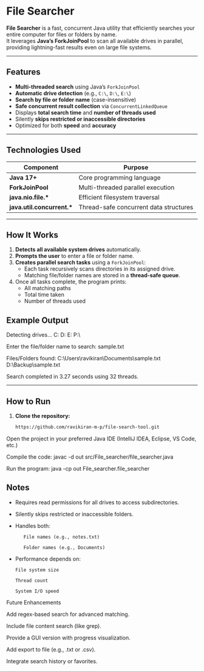 # File Searcher

**File Searcher** is a fast, concurrent Java utility that efficiently searches your entire computer for files or folders by name.  
It leverages **Java’s ForkJoinPool** to scan all available drives in parallel, providing lightning-fast results even on large file systems.

---


## Features

-  **Multi-threaded search** using Java’s `ForkJoinPool`
-  **Automatic drive detection** (e.g., `C:\`, `D:\`, `E:\`)
-  **Search by file or folder name** (case-insensitive)
-  **Safe concurrent result collection** via `ConcurrentLinkedQueue`
-  Displays **total search time** and **number of threads used**
-  Silently **skips restricted or inaccessible directories**
-  Optimized for both **speed** and **accuracy**

---


## Technologies Used

| Component | Purpose |
|------------|----------|
| **Java 17+** | Core programming language |
| **ForkJoinPool** | Multi-threaded parallel execution |
| **java.nio.file.\*** | Efficient filesystem traversal |
| **java.util.concurrent.\*** | Thread-safe concurrent data structures |

---


## How It Works

1. **Detects all available system drives** automatically.  
2. **Prompts the user** to enter a file or folder name.  
3. **Creates parallel search tasks** using a `ForkJoinPool`:  
   - Each task recursively scans directories in its assigned drive.  
   - Matching file/folder names are stored in a **thread-safe queue**.  
4. Once all tasks complete, the program prints:  
   -  All matching paths  
   -  Total time taken  
   -  Number of threads used

##  Example Output

Detecting drives... C: D: E: P:\

Enter the file/folder name to search: sample.txt

Files/Folders found:
C:\Users\ravikiran\Documents\sample.txt
D:\Backup\sample.txt

Search completed in 3.27 seconds using 32 threads.



---

## How to Run

1. **Clone the repository:**
   ```bash
   https://github.com/ravikiran-m-p/file-search-tool.git

Open the project in your preferred Java IDE (IntelliJ IDEA, Eclipse, VS Code, etc.)

Compile the code:   javac -d out src/File_searcher/file_searcher.java


Run the program:   java -cp out File_searcher.file_searcher


## Notes

- Requires read permissions for all drives to access subdirectories.

- Silently skips restricted or inaccessible folders.

- Handles both:

         File names (e.g., notes.txt)

         Folder names (e.g., Documents)

- Performance depends on:

      File system size
      
      Thread count
      
      System I/O speed


 Future Enhancements

Add regex-based search for advanced matching.

Include file content search (like grep).

Provide a GUI version with progress visualization.

Add export to file (e.g., .txt or .csv).

Integrate search history or favorites.
